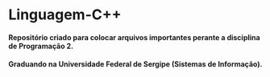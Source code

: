# Linguagem-C++

#### Repositório criado para colocar arquivos importantes perante a disciplina de Programação 2.
#### Graduando na Universidade Federal de Sergipe (Sistemas de Informação).
